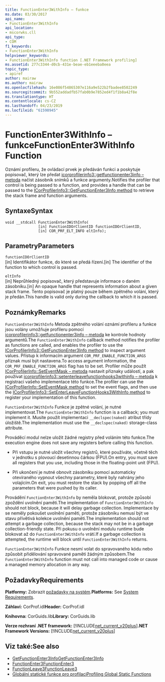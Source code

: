 ```yaml
---
title: FunctionEnter3WithInfo – funkce
ms.date: 03/30/2017
api_name:
- FunctionEnter3WithInfo
api_location:
- mscorwks.cll
api_type:
- COM
f1_keywords:
- FunctionEnter3WithInfo
helpviewer_keywords:
- FunctionEnter3WithInfo function [.NET Framework profiling]
ms.assetid: 277c3344-d0cb-431e-beae-eb1eeeba8eea
topic_type:
- apiref
author: mairaw
ms.author: mairaw
ms.openlocfilehash: 16e086f54865307e116a9e522b2fbadee8502249
ms.sourcegitcommit: 9b552addadfb57fab0b9e7852ed4f1f1b8a42f8e
ms.translationtype: HT
ms.contentlocale: cs-CZ
ms.lasthandoff: 04/23/2019
ms.locfileid: "61598945"
---
```

# <a name="functionenter3withinfo-function"></a><span data-ttu-id="91eb6-102">FunctionEnter3WithInfo – funkce</span><span class="sxs-lookup"><span data-stu-id="91eb6-102">FunctionEnter3WithInfo Function</span></span>
<span data-ttu-id="91eb6-103">Oznámí profileru, že ovládací prvek je předáván funkci a poskytuje popisovač, který lze předat [icorprofilerinfo3::getfunctionenter3info – metoda](../../../../docs/framework/unmanaged-api/profiling/icorprofilerinfo3-getfunctionenter3info-method.md) načíst zásobník snímků a funkce argumenty.</span><span class="sxs-lookup"><span data-stu-id="91eb6-103">Notifies the profiler that control is being passed to a function, and provides a handle that can be passed to the [ICorProfilerInfo3::GetFunctionEnter3Info method](../../../../docs/framework/unmanaged-api/profiling/icorprofilerinfo3-getfunctionenter3info-method.md) to retrieve the stack frame and function arguments.</span></span>  
  
## <a name="syntax"></a><span data-ttu-id="91eb6-104">Syntaxe</span><span class="sxs-lookup"><span data-stu-id="91eb6-104">Syntax</span></span>  
  
```  
void __stdcall FunctionEnter3WithInfo(  
               [in] FunctionIDOrClientID functionIDOrClientID,  
               [in] COR_PRF_ELT_INFO eltInfo);  
```  
  
## <a name="parameters"></a><span data-ttu-id="91eb6-105">Parametry</span><span class="sxs-lookup"><span data-stu-id="91eb6-105">Parameters</span></span>  
 `functionIDOrClientID`  
 <span data-ttu-id="91eb6-106">[in] Identifikátor funkce, do které se předá řízení.</span><span class="sxs-lookup"><span data-stu-id="91eb6-106">[in] The identifier of the function to which control is passed.</span></span>  
  
 `eltInfo`  
 <span data-ttu-id="91eb6-107">[in] Neprůhledný popisovač, který představuje informace o daném zásobníku.</span><span class="sxs-lookup"><span data-stu-id="91eb6-107">[in] An opaque handle that represents information about a given stack frame.</span></span> <span data-ttu-id="91eb6-108">Tento popisovač je platný pouze během zpětného volání, který je předán.</span><span class="sxs-lookup"><span data-stu-id="91eb6-108">This handle is valid only during the callback to which it is passed.</span></span>  
  
## <a name="remarks"></a><span data-ttu-id="91eb6-109">Poznámky</span><span class="sxs-lookup"><span data-stu-id="91eb6-109">Remarks</span></span>  
 <span data-ttu-id="91eb6-110">`FunctionEnter3WithInfo` Metoda zpětného volání oznámí profileru a funkce jsou volány umožňuje profileru pomocí [icorprofilerinfo3::getfunctionenter3info – metoda](../../../../docs/framework/unmanaged-api/profiling/icorprofilerinfo3-getfunctionenter3info-method.md) ke kontrole hodnoty argumentů.</span><span class="sxs-lookup"><span data-stu-id="91eb6-110">The `FunctionEnter3WithInfo` callback method notifies the profiler as functions are called, and enables the profiler to use the [ICorProfilerInfo3::GetFunctionEnter3Info method](../../../../docs/framework/unmanaged-api/profiling/icorprofilerinfo3-getfunctionenter3info-method.md) to inspect argument values.</span></span> <span data-ttu-id="91eb6-111">Přístup k informacím argument `COR_PRF_ENABLE_FUNCTION_ARGS` příznak musí být nastavena.</span><span class="sxs-lookup"><span data-stu-id="91eb6-111">To access argument information, the `COR_PRF_ENABLE_FUNCTION_ARGS` flag has to be set.</span></span> <span data-ttu-id="91eb6-112">Profiler může použít [ICorProfilerInfo::SetEventMask – metoda](../../../../docs/framework/unmanaged-api/profiling/icorprofilerinfo-seteventmask-method.md) nastavit příznaky událostí, a pak používat [icorprofilerinfo3::setenterleavefunctionhooks3withinfo – metoda](../../../../docs/framework/unmanaged-api/profiling/icorprofilerinfo3-setenterleavefunctionhooks3withinfo-method.md) k registraci vašeho implementace této funkce.</span><span class="sxs-lookup"><span data-stu-id="91eb6-112">The profiler can use the [ICorProfilerInfo::SetEventMask method](../../../../docs/framework/unmanaged-api/profiling/icorprofilerinfo-seteventmask-method.md) to set the event flags, and then use the [ICorProfilerInfo3::SetEnterLeaveFunctionHooks3WithInfo method](../../../../docs/framework/unmanaged-api/profiling/icorprofilerinfo3-setenterleavefunctionhooks3withinfo-method.md) to register your implementation of this function.</span></span>  
  
 <span data-ttu-id="91eb6-113">`FunctionEnter3WithInfo` Funkce je zpětné volání, je nutné implementovat.</span><span class="sxs-lookup"><span data-stu-id="91eb6-113">The `FunctionEnter3WithInfo` function is a callback; you must implement it.</span></span> <span data-ttu-id="91eb6-114">Musíte použít implementaci `__declspec(naked)` atribut třídy úložiště.</span><span class="sxs-lookup"><span data-stu-id="91eb6-114">The implementation must use the `__declspec(naked)` storage-class attribute.</span></span>  
  
 <span data-ttu-id="91eb6-115">Prováděcí modul nelze uložit žádné registry před voláním této funkce.</span><span class="sxs-lookup"><span data-stu-id="91eb6-115">The execution engine does not save any registers before calling this function.</span></span>  
  
- <span data-ttu-id="91eb6-116">Při vstupu je nutné uložit všechny registrů, které používáte, včetně těch v jednotku s plovoucí desetinnou čárkou (FPU).</span><span class="sxs-lookup"><span data-stu-id="91eb6-116">On entry, you must save all registers that you use, including those in the floating-point unit (FPU).</span></span>  
  
- <span data-ttu-id="91eb6-117">Při ukončení je nutné obnovit zásobníku pomocí automaticky otevíraného vypnout všechny parametry, které byly nahrány jeho volajícím.</span><span class="sxs-lookup"><span data-stu-id="91eb6-117">On exit, you must restore the stack by popping off all the parameters that were pushed by its caller.</span></span>  
  
 <span data-ttu-id="91eb6-118">Provádění `FunctionEnter3WithInfo` by neměla blokovat, protože způsobí zpoždění uvolnění paměti.</span><span class="sxs-lookup"><span data-stu-id="91eb6-118">The implementation of `FunctionEnter3WithInfo` should not block, because it will delay garbage collection.</span></span> <span data-ttu-id="91eb6-119">Implementace by se neměly pokoušet uvolnění paměti, protože zásobníku nemusí být ve stavu přívětivá kolekce uvolnění paměti.</span><span class="sxs-lookup"><span data-stu-id="91eb6-119">The implementation should not attempt a garbage collection, because the stack may not be in a garbage collection-friendly state.</span></span> <span data-ttu-id="91eb6-120">Při pokusu o uvolnění modulu runtime bude blokovat až do `FunctionEnter3WithInfo` vrátí.</span><span class="sxs-lookup"><span data-stu-id="91eb6-120">If a garbage collection is attempted, the runtime will block until `FunctionEnter3WithInfo` returns.</span></span>  
  
 <span data-ttu-id="91eb6-121">`FunctionEnter3WithInfo` Funkce nesmí volat do spravovaného kódu nebo způsobit přidělování spravované paměti žádným způsobem.</span><span class="sxs-lookup"><span data-stu-id="91eb6-121">The `FunctionEnter3WithInfo` function must not call into managed code or cause a managed memory allocation in any way.</span></span>  
  
## <a name="requirements"></a><span data-ttu-id="91eb6-122">Požadavky</span><span class="sxs-lookup"><span data-stu-id="91eb6-122">Requirements</span></span>  
 <span data-ttu-id="91eb6-123">**Platformy:** Zobrazit [požadavky na systém](../../../../docs/framework/get-started/system-requirements.md).</span><span class="sxs-lookup"><span data-stu-id="91eb6-123">**Platforms:** See [System Requirements](../../../../docs/framework/get-started/system-requirements.md).</span></span>  
  
 <span data-ttu-id="91eb6-124">**Záhlaví:** CorProf.idl</span><span class="sxs-lookup"><span data-stu-id="91eb6-124">**Header:** CorProf.idl</span></span>  
  
 <span data-ttu-id="91eb6-125">**Knihovna:** CorGuids.lib</span><span class="sxs-lookup"><span data-stu-id="91eb6-125">**Library:** CorGuids.lib</span></span>  
  
 <span data-ttu-id="91eb6-126">**Verze rozhraní .NET framework:** [!INCLUDE[net_current_v20plus](../../../../includes/net-current-v20plus-md.md)]</span><span class="sxs-lookup"><span data-stu-id="91eb6-126">**.NET Framework Versions:** [!INCLUDE[net_current_v20plus](../../../../includes/net-current-v20plus-md.md)]</span></span>  
  
## <a name="see-also"></a><span data-ttu-id="91eb6-127">Viz také:</span><span class="sxs-lookup"><span data-stu-id="91eb6-127">See also</span></span>

- [<span data-ttu-id="91eb6-128">GetFunctionEnter3Info</span><span class="sxs-lookup"><span data-stu-id="91eb6-128">GetFunctionEnter3Info</span></span>](../../../../docs/framework/unmanaged-api/profiling/icorprofilerinfo3-getfunctionenter3info-method.md)
- [<span data-ttu-id="91eb6-129">FunctionEnter3</span><span class="sxs-lookup"><span data-stu-id="91eb6-129">FunctionEnter3</span></span>](../../../../docs/framework/unmanaged-api/profiling/functionenter3-function.md)
- [<span data-ttu-id="91eb6-130">FunctionLeave3</span><span class="sxs-lookup"><span data-stu-id="91eb6-130">FunctionLeave3</span></span>](../../../../docs/framework/unmanaged-api/profiling/functionleave3-function.md)
- [<span data-ttu-id="91eb6-131">Globální statické funkce pro profilaci</span><span class="sxs-lookup"><span data-stu-id="91eb6-131">Profiling Global Static Functions</span></span>](../../../../docs/framework/unmanaged-api/profiling/profiling-global-static-functions.md)

